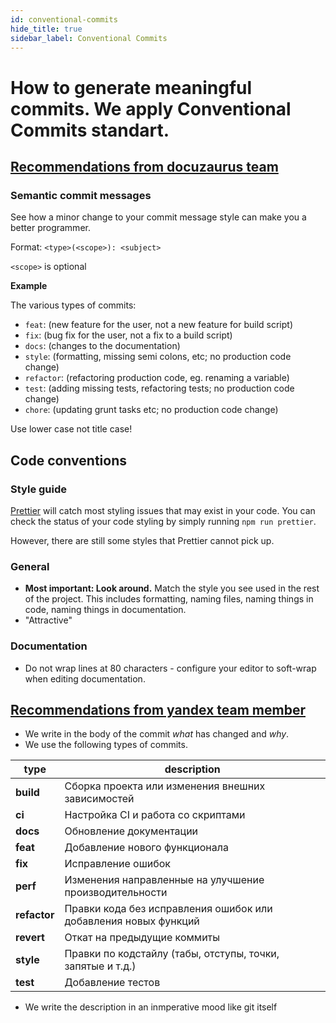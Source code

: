 ```yaml
---
id: conventional-commits
hide_title: true
sidebar_label: Conventional Commits
---
```


# How to generate meaningful commits. We apply Conventional Commits standart.

## [Recommendations from docuzaurus team](https://v2.docusaurus.io/docs/contributing#semantic-commit-messages)


### Semantic commit messages

See how a minor change to your commit message style can make you a better programmer.

Format: `<type>(<scope>): <subject>`

`<scope>` is optional

**Example**

The various types of commits:

*   `feat`: (new feature for the user, not a new feature for build script)
*   `fix`: (bug fix for the user, not a fix to a build script)
*   `docs`: (changes to the documentation)
*   `style`: (formatting, missing semi colons, etc; no production code change)
*   `refactor`: (refactoring production code, eg. renaming a variable)
*   `test`: (adding missing tests, refactoring tests; no production code change)
*   `chore`: (updating grunt tasks etc; no production code change)

Use lower case not title case!

## Code conventions

### Style guide

[Prettier](https://prettier.io/) will catch most styling issues that may exist in your code. You can check the status of your code styling by simply running `npm run prettier`.

However, there are still some styles that Prettier cannot pick up.

### General

*   **Most important: Look around.** Match the style you see used in the rest of the project. This includes formatting, naming files, naming things in code, naming things in documentation.
*   "Attractive"

### Documentation

*   Do not wrap lines at 80 characters - configure your editor to soft-wrap when editing documentation.

## [Recommendations from yandex team member](https://habr.com/ru/company/yandex/blog/431432/)

*   We write in the body of the commit _what_ has  changed and _why_.
*   We use the following types of commits.

| type | description |  
|-|-|
| **build** | Сборка проекта или изменения внешних зависимостей |
| **ci** | Настройка CI и работа со скриптами |
| **docs** | Обновление документации |
| **feat** | Добавление нового функционала |
| **fix** | Исправление ошибок |
| **perf** | Изменения направленные на улучшение производительности |
| **refactor** | Правки кода без исправления ошибок или добавления новых функций |
| **revert** | Откат на предыдущие коммиты |
| **style** | Правки по кодстайлу (табы, отступы, точки, запятые и т.д.) |
| **test** | Добавление тестов |  


* We write the description in an inmperative mood like git itself